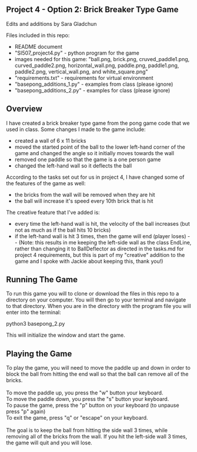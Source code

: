 <h2>Project 4 - Option 2: Brick Breaker Type Game</h2>
Edits and additions by Sara Gladchun

Files included in this repo:
* README document
* "SI507_project4.py" - python program for the game
* images needed for this game: "ball.png, brick.png, cruved_paddle1.png, curved_paddle2.png, horizontal_wall.png, paddle.png, paddle1.png, paddle2.png, vertical_wall.png, and white_square.png"
* "requirements.txt" - requirements for virtual environment
* "basepong_additions_1.py" - examples from class (please ignore)
* "basepong_additions_2.py" - examples for class (please ignore)

<h2>Overview</h2>
I have created a brick breaker type game from the pong game code that we used in class.
Some changes I made to the game include:

* created a wall of 6 x 11 bricks
* moved the started point of the ball to the lower left-hand corner of the game and changed the angle so it initially moves towards the wall
* removed one paddle so that the game is a one person game
* changed the left-hand wall so it deflects the ball

According to the tasks set out for us in project 4, I have changed some of the features of the game as well:

* the bricks from the wall will be removed when they are hit
* the ball will increase it's speed every 10th brick that is hit

The creative feature that I've added is:

* every time the left-hand wall is hit, the velocity of the ball increases (but not as much as if the ball hits 10 bricks)
* if the left-hand wall is hit 3 times, then the game will end (player loses) -- (Note: this results in me keeping the left-side wall as the class EndLine, rather than changing it to BallDeflector as directed in the tasks.md for project 4 requirements, but this is part of my "creative" addition to the game and I spoke with Jackie about keeping this, thank you!)

<h2>Running The Game</h2>

To run this game you will to clone or download the files in this repo to a directory on your computer.
You will then go to your terminal and navigate to that directory. When you are in the directory with the program file you will enter into the terminal:

python3 basepong_2.py

This will initialize the window and start the game.

<h2>Playing the Game</h2>
To play the game, you will need to move the paddle up and down in order to block the ball from hitting the end wall so that the ball can remove all of the bricks.<br>
<br>
To move the paddle up, you press the "w" button your keyboard.<br>
To move the paddle down, you press the "s" button your keyboard.<br>
To pause the game, press the "p" button on your keyboard (to unpause press "p" again)<br>
To exit the game, press "q" or "escape" on your keyboard.<br>
<br>
The goal is to keep the ball from hitting the side wall 3 times, while removing all of the bricks from the wall. If you hit the left-side wall 3 times, the game will quit and you will lose.

